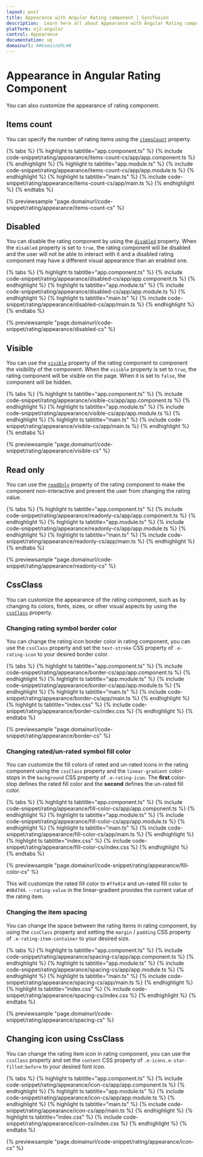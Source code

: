 ```yaml
---
layout: post
title: Appearance with Angular Rating component | Syncfusion
description:  Learn here all about Appearance with Angular Rating component of Syncfusion Essential JS 2 and more details.
platform: ej2-angular
control: Appearance
documentation: ug
domainurl: ##DomainURL##
---
```


# Appearance in Angular Rating Component

You can also customize the appearance of rating component.

## Items count

You can specify the number of rating items using the [`itemsCount`](https://ej2.syncfusion.com/angular/documentation/api/rating#itemscount) property.

{% tabs %}
{% highlight ts tabtitle="app.component.ts" %}
{% include code-snippet/rating/appearance/items-count-cs/app/app.component.ts %}
{% endhighlight %}
{% highlight ts tabtitle="app.module.ts" %}
{% include code-snippet/rating/appearance/items-count-cs/app/app.module.ts %}
{% endhighlight %}
{% highlight ts tabtitle="main.ts" %}
{% include code-snippet/rating/appearance/items-count-cs/app/main.ts %}
{% endhighlight %}
{% endtabs %}

{% previewsample "page.domainurl/code-snippet/rating/appearance/items-count-cs" %}

## Disabled

You can disable the rating component by using the [`disabled`](https://ej2.syncfusion.com/angular/documentation/api/rating#disabled) property. When the `disabled` property is set to `true`, the rating component will be disabled and the user will not be able to interact with it and a disabled rating component may have a different visual appearance than an enabled one.

{% tabs %}
{% highlight ts tabtitle="app.component.ts" %}
{% include code-snippet/rating/appearance/disabled-cs/app/app.component.ts %}
{% endhighlight %}
{% highlight ts tabtitle="app.module.ts" %}
{% include code-snippet/rating/appearance/disabled-cs/app/app.module.ts %}
{% endhighlight %}
{% highlight ts tabtitle="main.ts" %}
{% include code-snippet/rating/appearance/disabled-cs/app/main.ts %}
{% endhighlight %}
{% endtabs %}

{% previewsample "page.domainurl/code-snippet/rating/appearance/disabled-cs" %}

## Visible

You can use the [`visible`](https://ej2.syncfusion.com/angular/documentation/api/rating#visible) property of the rating component to component the visibility of the component. When the `visible` property is set to `true`, the rating component will be visible on the page. When it is set to `false`, the component will be hidden.

{% tabs %}
{% highlight ts tabtitle="app.component.ts" %}
{% include code-snippet/rating/appearance/visible-cs/app/app.component.ts %}
{% endhighlight %}
{% highlight ts tabtitle="app.module.ts" %}
{% include code-snippet/rating/appearance/visible-cs/app/app.module.ts %}
{% endhighlight %}
{% highlight ts tabtitle="main.ts" %}
{% include code-snippet/rating/appearance/visible-cs/app/main.ts %}
{% endhighlight %}
{% endtabs %}

{% previewsample "page.domainurl/code-snippet/rating/appearance/visible-cs" %}

## Read only

You can use the [`readOnly`](https://ej2.syncfusion.com/angular/documentation/api/rating#readonly) property of the rating component to make the component non-interactive and prevent the user from changing the rating value.

{% tabs %}
{% highlight ts tabtitle="app.component.ts" %}
{% include code-snippet/rating/appearance/readonly-cs/app/app.component.ts %}
{% endhighlight %}
{% highlight ts tabtitle="app.module.ts" %}
{% include code-snippet/rating/appearance/readonly-cs/app/app.module.ts %}
{% endhighlight %}
{% highlight ts tabtitle="main.ts" %}
{% include code-snippet/rating/appearance/readonly-cs/app/main.ts %}
{% endhighlight %}
{% endtabs %}

{% previewsample "page.domainurl/code-snippet/rating/appearance/readonly-cs" %}

## CssClass

You can customize the appearance of the rating component, such as by changing its colors, fonts, sizes, or other visual aspects by using the [`cssClass`](https://ej2.syncfusion.com/angular/documentation/api/rating#cssclass) property.

### Changing rating symbol border color

You can change the rating icon border color in rating component, you can use the `cssClass` property and set the `text-stroke` CSS property of `.e-rating-icon` to your desired border color.

{% tabs %}
{% highlight ts tabtitle="app.component.ts" %}
{% include code-snippet/rating/appearance/border-cs/app/app.component.ts %}
{% endhighlight %}
{% highlight ts tabtitle="app.module.ts" %}
{% include code-snippet/rating/appearance/border-cs/app/app.module.ts %}
{% endhighlight %}
{% highlight ts tabtitle="main.ts" %}
{% include code-snippet/rating/appearance/border-cs/app/main.ts %}
{% endhighlight %}
{% highlight ts tabtitle="index.css" %}
{% include code-snippet/rating/appearance/border-cs/index.css %}
{% endhighlight %}
{% endtabs %}

{% previewsample "page.domainurl/code-snippet/rating/appearance/border-cs" %}

### Changing rated/un-rated symbol fill color

You can customize the fill colors of rated and un-rated icons in the rating component using the `cssClass` property and the `linear-gradient` color-stops in the `background` CSS property of `.e-rating-icon`. The **first** color-stop defines the rated fill color and the **second** defines the un-rated fill color.

{% tabs %}
{% highlight ts tabtitle="app.component.ts" %}
{% include code-snippet/rating/appearance/fill-color-cs/app/app.component.ts %}
{% endhighlight %}
{% highlight ts tabtitle="app.module.ts" %}
{% include code-snippet/rating/appearance/fill-color-cs/app/app.module.ts %}
{% endhighlight %}
{% highlight ts tabtitle="main.ts" %}
{% include code-snippet/rating/appearance/fill-color-cs/app/main.ts %}
{% endhighlight %}
{% highlight ts tabtitle="index.css" %}
{% include code-snippet/rating/appearance/fill-color-cs/index.css %}
{% endhighlight %}
{% endtabs %}

{% previewsample "page.domainurl/code-snippet/rating/appearance/fill-color-cs" %}

This will customize the rated fill color to `#ffe814` and un-rated fill color to `#d8d7d4`. `--rating-value` in the linear-gradient provides the current value of the rating item.

### Changing the item spacing

You can change the space between the rating items in rating component, by using the `cssClass` property and setting the `margin` / `padding` CSS property of `.e-rating-item-container` to your desired size.

{% tabs %}
{% highlight ts tabtitle="app.component.ts" %}
{% include code-snippet/rating/appearance/spacing-cs/app/app.component.ts %}
{% endhighlight %}
{% highlight ts tabtitle="app.module.ts" %}
{% include code-snippet/rating/appearance/spacing-cs/app/app.module.ts %}
{% endhighlight %}
{% highlight ts tabtitle="main.ts" %}
{% include code-snippet/rating/appearance/spacing-cs/app/main.ts %}
{% endhighlight %}
{% highlight ts tabtitle="index.css" %}
{% include code-snippet/rating/appearance/spacing-cs/index.css %}
{% endhighlight %}
{% endtabs %}

{% previewsample "page.domainurl/code-snippet/rating/appearance/spacing-cs" %}

## Changing icon using CssClass

You can change the rating item icon in rating component, you can use the `cssClass` property and set the `content` CSS property of `.e-icons.e-star-filled:before` to your desired font icon.

{% tabs %}
{% highlight ts tabtitle="app.component.ts" %}
{% include code-snippet/rating/appearance/icon-cs/app/app.component.ts %}
{% endhighlight %}
{% highlight ts tabtitle="app.module.ts" %}
{% include code-snippet/rating/appearance/icon-cs/app/app.module.ts %}
{% endhighlight %}
{% highlight ts tabtitle="main.ts" %}
{% include code-snippet/rating/appearance/icon-cs/app/main.ts %}
{% endhighlight %}
{% highlight ts tabtitle="index.css" %}
{% include code-snippet/rating/appearance/icon-cs/index.css %}
{% endhighlight %}
{% endtabs %}

{% previewsample "page.domainurl/code-snippet/rating/appearance/icon-cs" %}
